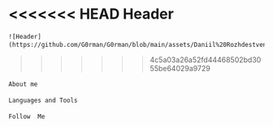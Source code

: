 <<<<<<< HEAD
    Header 
=======
    ![Header](https://github.com/G0rman/G0rman/blob/main/assets/Daniil%20Rozhdestvenskyi.png)
>>>>>>> 4c5a03a26a52fd44468502bd3055be64029a9729

    About me
   
    Languages and Tools

    Follow  Me
